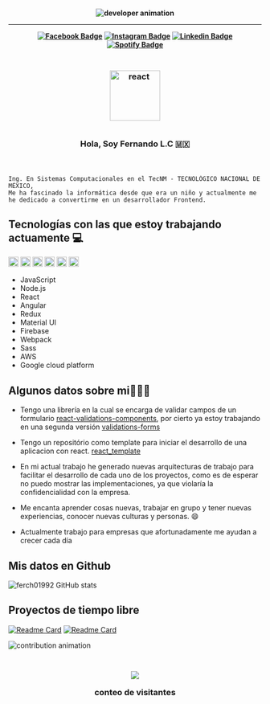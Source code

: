 <h4 align="center">

![developer animation](https://github.com/ferch01992/assets/blob/master/images/ferch01992/developer.gif?raw=true)

<hr>

[![Facebook Badge](https://img.shields.io/badge/-Facebook-blue?style=for-the-badge&logo=Facebook&logoColor=white&link=https://www.facebook.com/Ferch01992/)](https://www.facebook.com/Ferch01992/)
[![Instagram Badge](https://img.shields.io/badge/-instagram-red?style=for-the-badge&logo=instagram&logoColor=white&link=https://www.instagram.com/ferch01992/)](https://www.instagram.com/ferch01992/)
[![Linkedin Badge](https://img.shields.io/badge/-Linkedin-blue?style=for-the-badge&logo=Linkedin&logoColor=white&link=https://www.linkedin.com/in/fernando-lc-b418ab139/)](https://www.linkedin.com/in/fernando-lc-b418ab139/)
[![Spotify Badge](https://img.shields.io/badge/-Spotify-3bb34b?style=for-the-badge&logo=Spotify&logoColor=161f16&link=https://open.spotify.com/playlist/5Xkw0sFd5Y89K7kfrusZsf)](https://open.spotify.com/playlist/5Xkw0sFd5Y89K7kfrusZsf)

</h4>

<h3 align="center">

<br>

<img height="100" alt="react" src="https://raw.githubusercontent.com/ferch01992/assets/ced3ee1a5c7c3c8a075a56248b75cd62172bb190/images/ferch01992/logo.svg">

<br>
<br>

Hola, Soy Fernando L.C 🇲🇽

<br>

</h3>

```
Ing. En Sistemas Computacionales en el TecNM - TECNOLÓGICO NACIONAL DE MÉXICO,
Me ha fascinado la informática desde que era un niño y actualmente me he dedicado a convertirme en un desarrollador Frontend.
```

## Tecnologías con las que estoy trabajando actuamente 💻

<code><img height="20" alt="react" src="https://raw.githubusercontent.com/ferch01992/assets/ced3ee1a5c7c3c8a075a56248b75cd62172bb190/images/ferch01992/tegnologias/react.svg"></code>
<code><img height="20" alt="react" src="https://raw.githubusercontent.com/ferch01992/assets/ced3ee1a5c7c3c8a075a56248b75cd62172bb190/images/ferch01992/tegnologias/redux.svg"></code>
<code><img height="20" alt="react" src="https://raw.githubusercontent.com/ferch01992/assets/ced3ee1a5c7c3c8a075a56248b75cd62172bb190/images/ferch01992/tegnologias/sass.svg"></code>
<code><img height="20" alt="react" src="https://raw.githubusercontent.com/ferch01992/assets/ced3ee1a5c7c3c8a075a56248b75cd62172bb190/images/ferch01992/tegnologias/webpack.svg"></code>
<code><img height="20" alt="react" src="https://raw.githubusercontent.com/ferch01992/assets/ced3ee1a5c7c3c8a075a56248b75cd62172bb190/images/ferch01992/tegnologias/prettier.svg"></code>
<code><img height="20" alt="react" src="https://raw.githubusercontent.com/ferch01992/assets/ced3ee1a5c7c3c8a075a56248b75cd62172bb190/images/ferch01992/tegnologias/eslint.svg"></code>

- JavaScript
- Node.js
- React
- Angular
- Redux
- Material UI
- Firebase
- Webpack
- Sass
- AWS
- Google cloud platform

## Algunos datos sobre mi👨🏻‍💻

- Tengo una librería en la cual se encarga de validar campos de un formulario [react-validations-components](https://www.npmjs.com/package/react-validations-components), por cierto ya estoy trabajando en una segunda versión [validations-forms](https://github.com/ferch01992/validations-forms)

- Tengo un repositório como template para iniciar el desarrollo de una aplicacion con react. [react_template](https://github.com/ferch01992/react_template)

- En mi actual trabajo he generado nuevas arquitecturas de trabajo para facilitar el desarrollo de cada uno de los proyectos, como es de esperar no puedo mostrar las implementaciones, ya que violaría la confidencialidad con la empresa.

- Me encanta aprender cosas nuevas, trabajar en grupo y tener nuevas experiencias, conocer nuevas culturas y personas. 😄

- Actualmente trabajo para empresas que afortunadamente me ayudan a crecer cada día

## Mis datos en Github

![ferch01992 GitHub stats](https://github-readme-stats.vercel.app/api?username=ferch01992&show_icons=true&theme=tokyonight)

<!--[![ferch01992 Most used languages ](https://github-readme-stats.vercel.app/api/top-langs/?username=ferch01992&layout=compact=true&theme=tokyonight)](https://github.com/ferch01992/)-->

## Proyectos de tiempo libre

[![Readme Card](https://github-readme-stats.vercel.app/api/pin/?username=ferch01992&repo=react_template&theme=tokyonight)](https://github.com/ferch01992/react_template)
[![Readme Card](https://github-readme-stats.vercel.app/api/pin/?username=ferch01992&repo=validations-forms&theme=tokyonight)](https://github.com/ferch01992/validations-forms)

![contribution animation](https://raw.githubusercontent.com/ferch01992/assets/e84cc8921a355a1f7c64cbf2590552666bf5b2b9/images/ferch01992/contribution.svg)


<h3 align="center">
<br>
	<img src="https://profile-counter.glitch.me/ferch01992/count.svg" />

conteo de visitantes

<br>
</h3>
